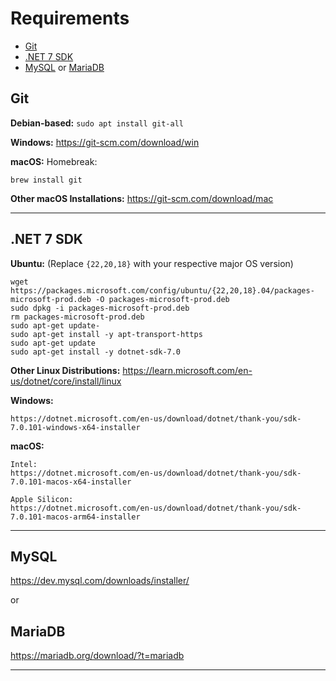 # Requirements  

- [Git](https://git-scm.com/book/en/v2/Getting-Started-Installing-Git)  
- [.NET 7 SDK](https://dotnet.microsoft.com/download/dotnet/7.0)  
- [MySQL](https://dev.mysql.com/downloads/mysql/) or [MariaDB](https://mariadb.org/download/?t=mariadb&p=mariadb)  


## Git
**Debian-based:** `sudo apt install git-all`

**Windows:**
https://git-scm.com/download/win


**macOS:**
Homebreak:  
```
brew install git
```

**Other macOS Installations:** https://git-scm.com/download/mac  

<hr>

## .NET 7 SDK
**Ubuntu:** (Replace `{22,20,18}` with your respective major OS version)  
```
wget https://packages.microsoft.com/config/ubuntu/{22,20,18}.04/packages-microsoft-prod.deb -O packages-microsoft-prod.deb
sudo dpkg -i packages-microsoft-prod.deb
rm packages-microsoft-prod.deb
sudo apt-get update- 
sudo apt-get install -y apt-transport-https
sudo apt-get update
sudo apt-get install -y dotnet-sdk-7.0
```
**Other Linux Distributions:** https://learn.microsoft.com/en-us/dotnet/core/install/linux  

**Windows:**  
```
https://dotnet.microsoft.com/en-us/download/dotnet/thank-you/sdk-7.0.101-windows-x64-installer
```

**macOS:**
```
Intel:
https://dotnet.microsoft.com/en-us/download/dotnet/thank-you/sdk-7.0.101-macos-x64-installer

Apple Silicon:
https://dotnet.microsoft.com/en-us/download/dotnet/thank-you/sdk-7.0.101-macos-arm64-installer
```

<hr>

## MySQL
https://dev.mysql.com/downloads/installer/  

or

## MariaDB
https://mariadb.org/download/?t=mariadb

<hr>